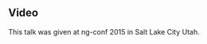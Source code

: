 <!--
{
"name" : "fast-from-the-start",
"version" : "0.1",
"title" : "Fast from the Start ",
"description" : "TBD",
"homepage" : "https://www.youtube.com/embed/x1PJn5qMUT4",
"canonicalSource" : "https://www.youtube.com/embed/x1PJn5qMUT4",
"freshnessDate" : 2015-03-05,
"license" : "All Rights Reserved"
}
-->

<!-- @section -->

## Video

This talk was given at ng-conf 2015 in Salt Lake City Utah.

<!-- @asset, "contentType": "outlearn/video", "provider": "youtube", "url": "https://www.youtube.com/embed/x1PJn5qMUT4" -->

